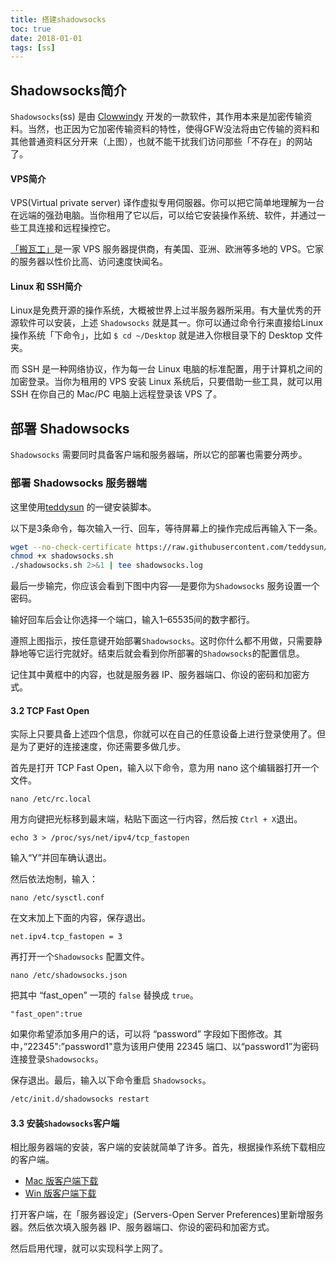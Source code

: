 ```yaml
---
title: 搭建shadowsocks
toc: true
date: 2018-01-01
tags: [ss]
---
```


## Shadowsocks简介

`Shadowsocks`(ss) 是由 [Clowwindy](https://github.com/Clowwindy) 开发的一款软件，其作用本来是加密传输资料。当然，也正因为它加密传输资料的特性，使得GFW没法将由它传输的资料和其他普通资料区分开来（上图），也就不能干扰我们访问那些「不存在」的网站了。

#### VPS简介

VPS(Virtual private server) 译作虚拟专用伺服器。你可以把它简单地理解为一台在远端的强劲电脑。当你租用了它以后，可以给它安装操作系统、软件，并通过一些工具连接和远程操控它。

[「搬瓦工」](https://bandwagonhost.com/)是一家 VPS 服务器提供商，有美国、亚洲、欧洲等多地的 VPS。它家的服务器以性价比高、访问速度快闻名。

#### Linux 和 SSH简介

Linux是免费开源的操作系统，大概被世界上过半服务器所采用。有大量优秀的开源软件可以安装，上述 `Shadowsocks` 就是其一。你可以通过命令行来直接给Linux 操作系统「下命令」，比如 `$ cd ~/Desktop` 就是进入你根目录下的 Desktop 文件夹。

而 SSH 是一种网络协议，作为每一台 Linux 电脑的标准配置，用于计算机之间的加密登录。当你为租用的 VPS 安装 Linux 系统后，只要借助一些工具，就可以用 SSH 在你自己的 Mac/PC 电脑上远程登录该 VPS 了。



## 部署 Shadowsocks

`Shadowsocks` 需要同时具备客户端和服务器端，所以它的部署也需要分两步。

### 部署 Shadowsocks 服务器端

这里使用[teddysun](https://teddysun.com/342.html) 的一键安装脚本。

以下是3条命令，每次输入一行、回车，等待屏幕上的操作完成后再输入下一条。

```bash
wget --no-check-certificate https://raw.githubusercontent.com/teddysun/shadowsocks_install/master/shadowsocks.sh
chmod +x shadowsocks.sh
./shadowsocks.sh 2>&1 | tee shadowsocks.log
```

最后一步输完，你应该会看到下图中内容──是要你为`Shadowsocks` 服务设置一个密码。

输好回车后会让你选择一个端口，输入1–65535间的数字都行。

遵照上图指示，按任意键开始部署`Shadowsocks`。这时你什么都不用做，只需要静静地等它运行完就好。结束后就会看到你所部署的`Shadowsocks`的配置信息。

记住其中黄框中的内容，也就是服务器 IP、服务器端口、你设的密码和加密方式。

#### 3.2 TCP Fast Open

实际上只要具备上述四个信息，你就可以在自己的任意设备上进行登录使用了。但是为了更好的连接速度，你还需要多做几步。

首先是打开 TCP Fast Open，输入以下命令，意为用 nano 这个编辑器打开一个文件。

```
nano /etc/rc.local
```

用方向键把光标移到最末端，粘贴下面这一行内容，然后按 `Ctrl + X`退出。

```
echo 3 > /proc/sys/net/ipv4/tcp_fastopen
```

输入“Y”并回车确认退出。

然后依法炮制，输入：

```
nano /etc/sysctl.conf
```

在文末加上下面的内容，保存退出。

```
net.ipv4.tcp_fastopen = 3
```

再打开一个`Shadowsocks` 配置文件。

```
nano /etc/shadowsocks.json
```

把其中 “fast_open” 一项的 `false` 替换成 `true`。

```
"fast_open":true
```

如果你希望添加多用户的话，可以将 “password” 字段如下图修改。其中，”22345":”password1"意为该用户使用 22345 端口、以“password1”为密码连接登录`Shadowsocks`。

保存退出。最后，输入以下命令重启 `Shadowsocks`。

```bash
/etc/init.d/shadowsocks restart
```

#### 3.3 安装`Shadowsocks`客户端

相比服务器端的安装，客户端的安装就简单了许多。首先，根据操作系统下载相应的客户端。

* [Mac 版客户端下载](https://sourceforge.net/projects/shadowsocksgui)
* [Win 版客户端下载](https://github.com/shadowsocks/shadowsocks-windows/releases)

打开客户端，在「服务器设定」(Servers-Open Server Preferences)里新增服务器。然后依次填入服务器 IP、服务器端口、你设的密码和加密方式。

然后启用代理，就可以实现科学上网了。


